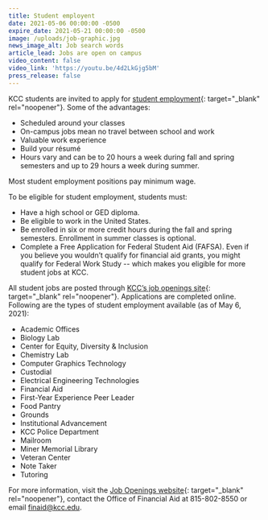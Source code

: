 ```yaml
---
title: Student employent
date: 2021-05-06 00:00:00 -0500
expire_date: 2021-05-21 00:00:00 -0500
image: /uploads/job-graphic.jpg
news_image_alt: Job search words
article_lead: Jobs are open on campus
video_content: false
video_link: 'https://youtu.be/4d2LkGjg5bM'
press_release: false
---
```

KCC students are invited to apply for [student employment](https://www.kcc.edu/tuition-and-aid/financial-aid/#student-employment){: target="_blank" rel="noopener"}. Some of the advantages:

* Scheduled around your classes
* On-campus jobs mean no travel between school and work
* Valuable work experience
* Build your résumé
* Hours vary and can be to 20 hours a week during fall and spring semesters and up to 29 hours a week during summer.

Most student employment positions pay minimum wage.

To be eligible for student employment, students must:

* Have a high school or GED diploma.
* Be eligible to work in the United States.
* Be enrolled in six or more credit hours during the fall and spring semesters. Enrollment in summer classes is optional.
* Complete a Free Application for Federal Student Aid (FAFSA). Even if you believe you wouldn’t qualify for financial aid grants, you might qualify for Federal Work Study -- which makes you eligible for more student jobs at KCC.

All student jobs are posted through [KCC’s job openings site](https://www.governmentjobs.com/careers/kankakeecc/transferjobs){: target="_blank" rel="noopener"}. Applications are completed online. Following are the types of student employment available (as of May 6, 2021):

* Academic Offices
* Biology Lab
* Center for Equity, Diversity & Inclusion
* Chemistry Lab
* Computer Graphics Technology
* Custodial
* Electrical Engineering Technologies
* Financial Aid
* First-Year Experience Peer Leader
* Food Pantry
* Grounds
* Institutional Advancement
* KCC Police Department
* Mailroom
* Miner Memorial Library
* Veteran Center
* Note Taker
* Tutoring

For more information, visit the [Job Openings website](https://www.kcc.edu/about/human-resources/job-openings/){: target="_blank" rel="noopener"}, contact the Office of Financial Aid at 815-802-8550 or email [finaid@kcc.edu](mailto:finaid@kcc.edu).
